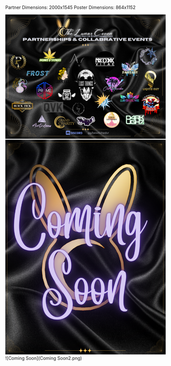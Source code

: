 Partner Dimensions: 2000x1545
Poster Dimensions: 864x1152

![Partner](Partner.png)
![Poster](Poster.png)
![Coming Soon](Coming Soon2.png)
